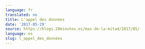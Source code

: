 ```yaml
---
language: fr
translated: no
title: L'appel des données
date: '2017-05-29'
source: https://blogs.20minutos.es/mas-de-la-mitad/2017/05/
language: es
slug: l_appel_des_données
---
```




